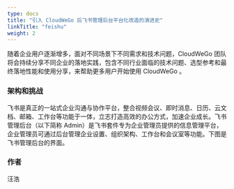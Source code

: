 ```yaml
---
type: docs
title: "引入 CloudWeGo 后飞书管理后台平台化改造的演进史"
linkTitle: "feishu"
weight: 2
---
```


随着企业用户逐渐增多，面对不同场景下不同需求和技术问题，CloudWeGo 团队将会持续分享不同企业的落地实践，包含不同行业面临的技术问题、选型参考和最终落地性能和使用分享，来帮助更多用户开始使用 CloudWeGo 。

### 架构和挑战
飞书是真正的一站式企业沟通与协作平台，整合视频会议、即时消息、日历、云文档、邮箱、工作台等功能于一体，立志打造高效的办公方式，加速企业成长。飞书管理后台（以下简称 Admin）是飞书套件专为企业管理员提供的信息管理平台，企业管理员可通过后台管理企业设置、组织架构、工作台和会议室等功能。下图是飞书管理后台的界面。

### 作者
汪浩


